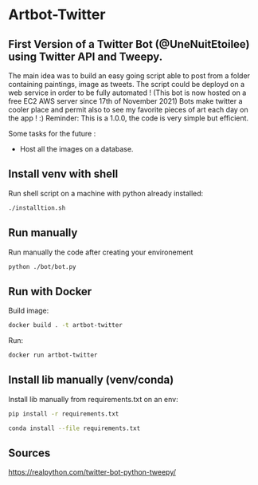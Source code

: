 # Artbot-Twitter
## First Version of a Twitter Bot (@UneNuitEtoilee) using Twitter API and Tweepy.
The main idea was to build an easy going script able to post from a folder containing paintings, image as tweets. The script could be deployd on a web service in order to be fully automated ! (This bot is now hosted on a free EC2 AWS server since 17th of November 2021)
Bots make twitter a cooler place and permit also to see my favorite pieces of art each day on the app ! :)
Reminder: This is a 1.0.0, the code is very simple but efficient.

Some tasks for the future : 
- Host all the images on a database.

## Install venv with shell
Run shell script on a machine with python already installed:
```bash
./installtion.sh
```
## Run manually
Run manually the code after creating your environement 
```bash
python ./bot/bot.py
```
## Run with Docker
Build image:
```bash
docker build . -t artbot-twitter
```
Run:
```bash
docker run artbot-twitter
```

## Install lib manually (venv/conda)
Install lib manually from requirements.txt on an env:
```bash
pip install -r requirements.txt
```
```bash
conda install --file requirements.txt
```

## Sources

https://realpython.com/twitter-bot-python-tweepy/
